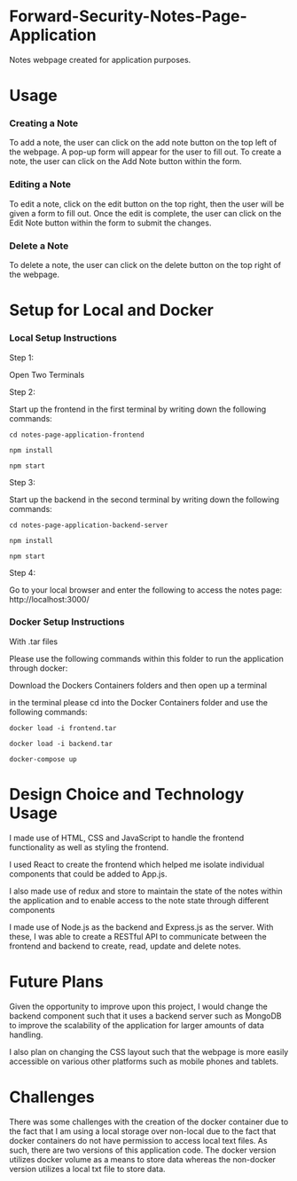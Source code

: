 # Forward-Security-Notes-Page-Application

Notes webpage created for application purposes. 

# Usage

### Creating a Note
To add a note, the user can click on the add note button on the top left of the webpage. A pop-up form will appear for the user to fill out. To create a note, the user can click on the Add Note button within the form.

### Editing a Note
To edit a note, click on the edit button on the top right, then the user will be given a form to fill out. Once the edit is complete, the user can click on the Edit Note button within the form to submit the changes.

### Delete a Note
To delete a note, the user can click on the delete button on the top right of the webpage.

# Setup for Local and Docker

### Local Setup Instructions

Step 1:

Open Two Terminals

Step 2: 

Start up the frontend in the first terminal by writing down the following commands:

`cd notes-page-application-frontend`

`npm install`

`npm start`

Step 3:

Start up the backend in the second terminal by writing down the following commands:

`cd notes-page-application-backend-server`

`npm install`

`npm start`

Step 4: 

Go to your local browser and enter the following to access the notes page: http://localhost:3000/

### Docker Setup Instructions

With .tar files

Please use the following commands within this folder to run the application through docker:

Download the Dockers Containers folders and then open up a terminal

in the terminal please cd into the Docker Containers folder and use the following commands:

`docker load -i frontend.tar`

`docker load -i backend.tar`

`docker-compose up`


# Design Choice and Technology Usage
I made use of HTML, CSS and JavaScript to handle the frontend functionality as well as styling the frontend.

I used React to create the frontend which helped me isolate individual components that could be added to App.js. 

I also made use of redux and store to maintain the state of the notes within the application and to enable access to the note state through different components

I made use of Node.js as the backend and Express.js as the server. With these, I was able to create a RESTful API to communicate between the frontend and backend to create, read, update and delete notes. 

# Future Plans

Given the opportunity to improve upon this project, I would change the backend component such that it uses a backend server such as MongoDB to improve the scalability of the application for larger amounts of data handling. 

I also plan on changing the CSS layout such that the webpage is more easily accessible on various other platforms such as mobile phones and tablets.

# Challenges
There was some challenges with the creation of the docker container due to the fact that I am using a local storage over non-local due to the fact that docker containers do not have permission to access local text files. As such, there are two versions of this application code. The docker version utilizes docker volume as a means to store data whereas the non-docker version utilizes a local txt file to store data.